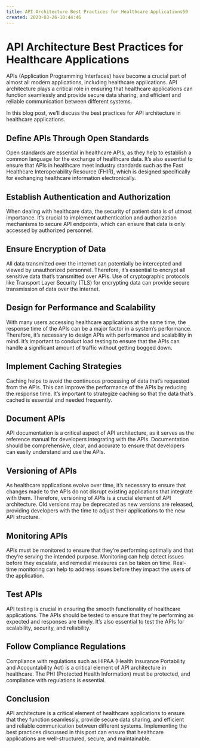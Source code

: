 ```yaml
---
title: API Architecture Best Practices for Healthcare Applications50
created: 2023-03-26-10:44:46
---
```


# API Architecture Best Practices for Healthcare Applications

APIs (Application Programming Interfaces) have become a crucial part of almost all modern applications, including healthcare applications. API architecture plays a critical role in ensuring that healthcare applications can function seamlessly and provide secure data sharing, and efficient and reliable communication between different systems.

In this blog post, we’ll discuss the best practices for API architecture in healthcare applications.

## Define APIs Through Open Standards

Open standards are essential in healthcare APIs, as they help to establish a common language for the exchange of healthcare data. It’s also essential to ensure that APIs in healthcare meet industry standards such as the Fast Healthcare Interoperability Resource (FHIR), which is designed specifically for exchanging healthcare information electronically.

## Establish Authentication and Authorization

When dealing with healthcare data, the security of patient data is of utmost importance. It’s crucial to implement authentication and authorization mechanisms to secure API endpoints, which can ensure that data is only accessed by authorized personnel.

## Ensure Encryption of Data

All data transmitted over the internet can potentially be intercepted and viewed by unauthorized personnel. Therefore, it’s essential to encrypt all sensitive data that’s transmitted over APIs. Use of cryptographic protocols like Transport Layer Security (TLS) for encrypting data can provide secure transmission of data over the internet.

## Design for Performance and Scalability

With many users accessing healthcare applications at the same time, the response time of the APIs can be a major factor in a system’s performance. Therefore, it’s necessary to design APIs with performance and scalability in mind. It’s important to conduct load testing to ensure that the APIs can handle a significant amount of traffic without getting bogged down. 

## Implement Caching Strategies

Caching helps to avoid the continuous processing of data that’s requested from the APIs. This can improve the performance of the APIs by reducing the response time. It’s important to strategize caching so that the data that’s cached is essential and needed frequently.

## Document APIs

API documentation is a critical aspect of API architecture, as it serves as the reference manual for developers integrating with the APIs. Documentation should be comprehensive, clear, and accurate to ensure that developers can easily understand and use the APIs.

## Versioning of APIs

As healthcare applications evolve over time, it’s necessary to ensure that changes made to the APIs do not disrupt existing applications that integrate with them. Therefore, versioning of APIs is a crucial element of API architecture. Old versions may be deprecated as new versions are released, providing developers with the time to adjust their applications to the new API structure.

## Monitoring APIs

APIs must be monitored to ensure that they’re performing optimally and that they’re serving the intended purpose. Monitoring can help detect issues before they escalate, and remedial measures can be taken on time. Real-time monitoring can help to address issues before they impact the users of the application.

## Test APIs

API testing is crucial in ensuring the smooth functionality of healthcare applications. The APIs should be tested to ensure that they’re performing as expected and responses are timely. It’s also essential to test the APIs for scalability, security, and reliability.

## Follow Compliance Regulations

Compliance with regulations such as HIPAA (Health Insurance Portability and Accountability Act) is a critical element of API architecture in healthcare. The PHI (Protected Health Information) must be protected, and compliance with regulations is essential.

## Conclusion

API architecture is a critical element of healthcare applications to ensure that they function seamlessly, provide secure data sharing, and efficient and reliable communication between different systems. Implementing the best practices discussed in this post can ensure that healthcare applications are well-structured, secure, and maintainable.
